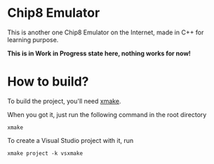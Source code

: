 # Chip8 Emulator

This is another one Chip8 Emulator on the Internet, made in C++ for learning purpose.

**This is in Work in Progress state here, nothing works for now!**

# How to build?

To build the project, you'll need [xmake](https://xmake.io/).

When you got it, just run the following command in the root directory
```
xmake
```

To create a Visual Studio project with it, run 
```
xmake project -k vsxmake
```
